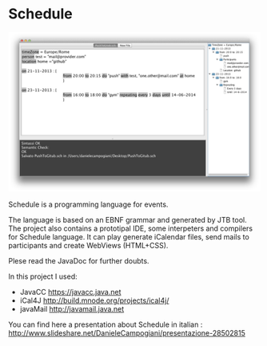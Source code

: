Schedule
========

![IDE Screenshot](/Schedule/Schedule.png "Schedule")

Schedule is a programming language for events.

The language is based on an EBNF grammar and generated by JTB tool. The project also contains a prototipal IDE, some interpeters and compilers for Schedule language. It can play generate iCalendar files, send mails to participants and create WebViews (HTML+CSS).

Plese read the JavaDoc for further doubts.

In this project I used:
- JavaCC https://javacc.java.net
- iCal4J http://build.mnode.org/projects/ical4j/
- javaMail http://javamail.java.net

You can find here a presentation about Schedule in italian : http://www.slideshare.net/DanieleCampogiani/presentazione-28502815
